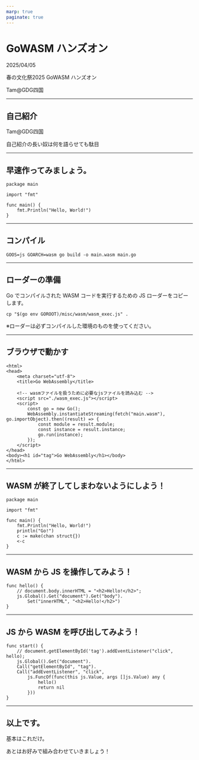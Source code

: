 ```yaml
---
marp: true
paginate: true
---
```

# GoWASM ハンズオン

2025/04/05

春の文化祭2025 GoWASM ハンズオン

Tam@GDG四国

<!-- 
$theme: gaia
template: invert
-->

<!-- footer: パケット解析(Tam) -->

---
## 自己紹介

Tam@GDG四国

自己紹介の長い奴は何を語らせても駄目

---
## 早速作ってみましょう。

~~~
package main

import "fmt"

func main() {
    fmt.Println("Hello, World!")
}
~~~

---
## コンパイル

~~~
GOOS=js GOARCH=wasm go build -o main.wasm main.go
~~~

---
## ローダーの準備

Go でコンパイルされた WASM コードを実行するための JS ローダーをコピーします。
~~~
cp "$(go env GOROOT)/misc/wasm/wasm_exec.js" .
~~~

※ローダーは必ずコンパイルした環境のものを使ってください。

---
## ブラウザで動かす

~~~
<html>
<head>
    <meta charset="utf-8">
    <title>Go WebAssembly</title>

    <!-- wasmファイルを扱うために必要なjsファイルを読み込む -->
    <script src="./wasm_exec.js"></script>
    <script>
        const go = new Go();
        WebAssembly.instantiateStreaming(fetch("main.wasm"), go.importObject).then((result) => {
            const module = result.module;
            const instance = result.instance;
            go.run(instance);
        });
    </script>
</head>
<body><h1 id="tag">Go WebAssembly</h1></body>
</html>
~~~

---
## WASM が終了してしまわないようにしよう！

~~~
package main

import "fmt"

func main() {
    fmt.Println("Hello, World!")
	println("Go!")
	c := make(chan struct{})
	<-c
}
~~~

---
## WASM から JS を操作してみよう！

~~~
func hello() {
    // document.body.innerHTML = "<h2>Hello!</h2>";
	js.Global().Get("document").Get("body").
		Set("innerHTML", "<h2>Hello!</h2>")
}
~~~

---
## JS から WASM を呼び出してみよう！

~~~
func start() {
    // document.getElementById('tag').addEventListener("click", hello);
    js.Global().Get("document").
    Call("getElementById", "tag").
    Call("addEventListener", "click",
        js.FuncOf(func(this js.Value, args []js.Value) any {
            hello()
            return nil
        }))
}
~~~

---
## 以上です。

基本はこれだけ。

あとはお好みで組み合わせていきましょう！
